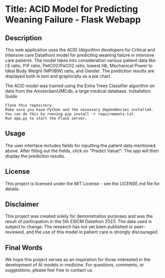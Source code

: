 # Title: ACID Model for Predicting Weaning Failure - Flask Webapp

## Description

This web application uses the ACID (Algorithm developers for Critical and Intensive care Datathon) model for predicting weaning failure in intensive care patients. The model takes into consideration various patient data like I:E ratio, P/F ratio, PetCO2/PaCO2 ratio, lowest Hb, Mechanical Power to Ideal Body Weight (MP/IBW) ratio, and Gender. The prediction results are displayed both in text and graphically as a pie chart.

The ACID model was trained using the Extra Trees Classifier algorithm on data from the AmsterdamUMCdb, a large medical database.
Installation Guide

    Clone this repository.
    Make sure you have Python and the necessary dependencies installed. You can do this by running pip install -r requirements.txt.
    Run app.py to start the Flask server.


## Usage

The user interface includes fields for inputting the patient data mentioned above. After filling out the fields, click on "Predict Value!". The app will then display the prediction results.


## License

This project is licensed under the MIT License - see the LICENSE.md file for details.


## Disclaimer

This project was created solely for demonstration purposes and was the result of participation in the 5th ESICM Datathon 2023. The data used is subject to change. The research has not yet been published or peer-reviewed, and the use of this model in patient care is strongly discouraged.


## Final Words

We hope this project serves as an inspiration for those interested in the development of AI models in medicine. For questions, comments, or suggestions, please feel free to contact us.